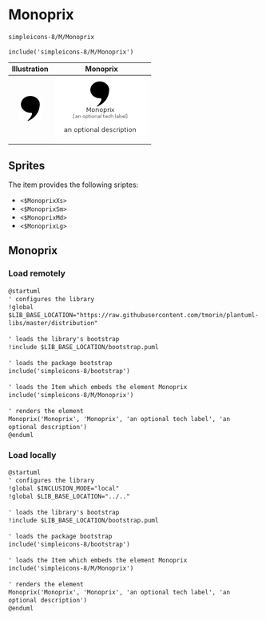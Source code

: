 # Monoprix


```text
simpleicons-8/M/Monoprix
```

```text
include('simpleicons-8/M/Monoprix')
```



| Illustration | Monoprix |
| :---: | :---: |
| ![illustration for Illustration](../../simpleicons-8/M/Monoprix.png) | ![illustration for Monoprix](../../simpleicons-8/M/Monoprix.Local.png) |



## Sprites
The item provides the following sriptes:

- `<$MonoprixXs>`
- `<$MonoprixSm>`
- `<$MonoprixMd>`
- `<$MonoprixLg>`





## Monoprix

### Load remotely
```plantuml
@startuml
' configures the library
!global $LIB_BASE_LOCATION="https://raw.githubusercontent.com/tmorin/plantuml-libs/master/distribution"

' loads the library's bootstrap
!include $LIB_BASE_LOCATION/bootstrap.puml

' loads the package bootstrap
include('simpleicons-8/bootstrap')

' loads the Item which embeds the element Monoprix
include('simpleicons-8/M/Monoprix')

' renders the element
Monoprix('Monoprix', 'Monoprix', 'an optional tech label', 'an optional description')
@enduml
```

### Load locally
```plantuml
@startuml
' configures the library
!global $INCLUSION_MODE="local"
!global $LIB_BASE_LOCATION="../.."

' loads the library's bootstrap
!include $LIB_BASE_LOCATION/bootstrap.puml

' loads the package bootstrap
include('simpleicons-8/bootstrap')

' loads the Item which embeds the element Monoprix
include('simpleicons-8/M/Monoprix')

' renders the element
Monoprix('Monoprix', 'Monoprix', 'an optional tech label', 'an optional description')
@enduml
```

